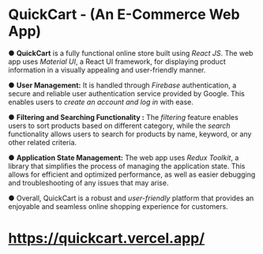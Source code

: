 # QuickCart - (An E-Commerce Web App)

● **QuickCart** is a fully functional online store built using *React JS*. The web app uses *Material UI*, a React UI
framework, for displaying product information in a visually appealing and user-friendly manner. 

● **User Management:** It is handled through *Firebase* authentication, a secure and reliable user authentication service provided by Google. This enables users to *create an account and log in* with ease. 

● **Filtering and Searching Functionality :** The *filtering* feature enables users to sort products based on different category, while the *search* functionality allows users to search for products by name, keyword, or any other related criteria.

● **Application State Management:** The web app uses *Redux Toolkit*, a library that simplifies the process of managing the application state. This allows for efficient and optimized performance, as well as easier debugging and troubleshooting of any issues that may arise.
 
● Overall, QuickCart is a robust and *user-friendly* platform that provides an enjoyable and seamless online
shopping experience for customers.
# https://quickcart.vercel.app/
